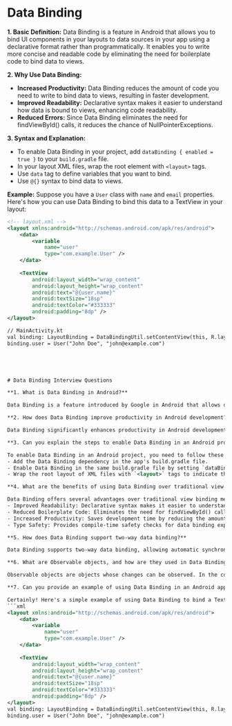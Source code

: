 # Data Binding

**1. Basic Definition:**
Data Binding is a feature in Android that allows you to bind UI components in your layouts to data sources in your app using a declarative format rather than programmatically. It enables you to write more concise and readable code by eliminating the need for boilerplate code to bind data to views.

**2. Why Use Data Binding:**
- **Increased Productivity:** Data Binding reduces the amount of code you need to write to bind data to views, resulting in faster development.
- **Improved Readability:** Declarative syntax makes it easier to understand how data is bound to views, enhancing code readability.
- **Reduced Errors:** Since Data Binding eliminates the need for findViewById() calls, it reduces the chance of NullPointerExceptions.

**3. Syntax and Explanation:**
- To enable Data Binding in your project, add `dataBinding { enabled = true }` to your `build.gradle` file.
- In your layout XML files, wrap the root element with `<layout>` tags.
- Use `data` tag to define variables that you want to bind.
- Use `@{}` syntax to bind data to views.

**Example:**
Suppose you have a `User` class with `name` and `email` properties. Here's how you can use Data Binding to bind this data to a TextView in your layout:

```xml
<!-- layout.xml -->
<layout xmlns:android="http://schemas.android.com/apk/res/android">
    <data>
        <variable
            name="user"
            type="com.example.User" />
    </data>
    
    <TextView
        android:layout_width="wrap_content"
        android:layout_height="wrap_content"
        android:text="@{user.name}"
        android:textSize="18sp"
        android:textColor="#333333"
        android:padding="8dp" />
</layout>

// MainActivity.kt
val binding: LayoutBinding = DataBindingUtil.setContentView(this, R.layout.layout)
binding.user = User("John Doe", "john@example.com")





# Data Binding Interview Questions

**1. What is Data Binding in Android?**

Data Binding is a feature introduced by Google in Android that allows developers to establish a direct connection between the user interface components of an application and the data model. It enables automatic synchronization between the UI elements and the data sources, reducing the boilerplate code needed for updating views with data.

**2. How does Data Binding improve productivity in Android development?**

Data Binding significantly enhances productivity in Android development by eliminating the need for repetitive and error-prone code, such as findViewById() calls and manual view updates. With Data Binding, developers can write more concise and readable code, reducing the overall development time and effort required.

**3. Can you explain the steps to enable Data Binding in an Android project?**

To enable Data Binding in an Android project, you need to follow these steps:
- Add the Data Binding dependency in the app's build.gradle file.
- Enable Data Binding in the same build.gradle file by setting `dataBinding { enabled = true }`.
- Wrap the root layout of XML files with `<layout>` tags to indicate they are Data Binding layouts.

**4. What are the benefits of using Data Binding over traditional view binding methods?**

Data Binding offers several advantages over traditional view binding methods:
- Improved Readability: Declarative syntax makes it easier to understand how data is bound to views.
- Reduced Boilerplate Code: Eliminates the need for findViewById() calls and manual view updates.
- Increased Productivity: Saves development time by reducing the amount of code needed for view updates.
- Type Safety: Provides compile-time safety checks for data binding expressions.

**5. How does Data Binding support two-way data binding?**

Data Binding supports two-way data binding, allowing automatic synchronization of data between the UI and the data model in both directions. It means that changes made to the UI are reflected back to the data model, and vice versa, without requiring additional code. This simplifies handling user input and updating the underlying data model accordingly.

**6. What are Observable objects, and how are they used in Data Binding?**

Observable objects are objects whose changes can be observed. In the context of Data Binding, Observable objects are used to notify the UI when their properties change. This allows Data Binding to automatically update the UI whenever the properties of these objects are modified, ensuring synchronization between the UI and the data model.

**7. Can you provide an example of using Data Binding in an Android application?**

Certainly! Here's a simple example of using Data Binding to bind a TextView to a user's name:
```xml
<layout xmlns:android="http://schemas.android.com/apk/res/android">
    <data>
        <variable
            name="user"
            type="com.example.User" />
    </data>
    
    <TextView
        android:layout_width="wrap_content"
        android:layout_height="wrap_content"
        android:text="@{user.name}"
        android:textSize="18sp"
        android:textColor="#333333"
        android:padding="8dp" />
</layout>
val binding: LayoutBinding = DataBindingUtil.setContentView(this, R.layout.layout)
binding.user = User("John Doe", "john@example.com")

